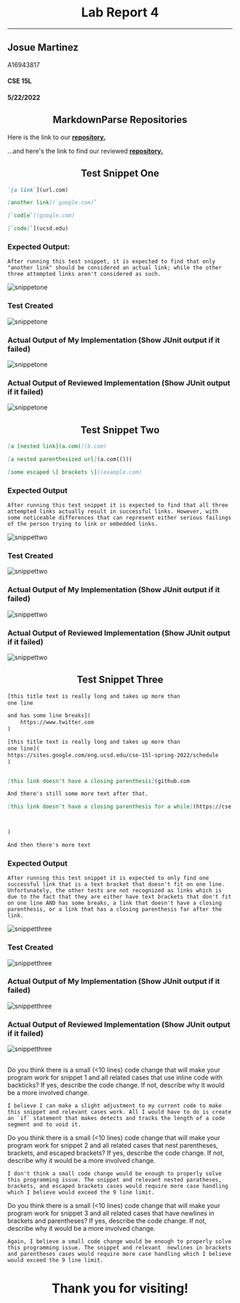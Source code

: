 # <center>Lab Report 4</center>
---
## Josue Martinez 

A16943817
#### CSE 15L
####  5/22/2022

## <center>MarkdownParse Repositories</center>
Here is the link to our __[repository.](https://github.com/jina-leemon/markdown-parser)__

...and here's the link to find our reviewed __[repository.](https://github.com/TheJoeship/markdown-parser-fork)__


## <center>Test Snippet One</center>
```markdown
`[a link`](url.com)

[another link](`google.com)`

[`cod[e`](google.com)

[`code]`](ucsd.edu)

```
### Expected Output:
    After running this test snippet, it is expected to find that only "another link" should be considered an actual link; while the other three attempted links aren't considered as such. 
![snippetone](/R4images/snippetOneExpect.png)
### Test Created
![snippetone](/R4images/snippet1test.png)
### Actual Output of My Implementation (Show JUnit output if it failed)
![snippetone](/R4images/snippetOneRun.png)
### Actual Output of Reviewed Implementation (Show JUnit output if it failed)
![snippetone](/R4images/reviewSnippetOne.png)



## <center>Test Snippet Two</center>
```markdown
[a [nested link](a.com)](b.com)

[a nested parenthesized url](a.com(()))

[some escaped \[ brackets \]](example.com)
```
### Expected Output
    After running this test snippet it is expected to find that all three attempted links actually result in successful links. However, with some noticeable differences that can represent either serious failings of the person trying to link or embedded links. 
![snippettwo](/R4images/snippetTwoExpect.png)
### Test Created
![snippettwo](/R4images/snippet2test.png)
### Actual Output of My Implementation (Show JUnit output if it failed)
![snippettwo](/R4images/snippetTwoRun.png)
### Actual Output of Reviewed Implementation (Show JUnit output if it failed)
![snippettwo](/R4images/reviewSnippetTwo.png)



## <center>Test Snippet Three</center>
```markdown
[this title text is really long and takes up more than 
one line

and has some line breaks](
    https://www.twitter.com
)

[this title text is really long and takes up more than 
one line](
https://sites.google.com/eng.ucsd.edu/cse-15l-spring-2022/schedule
)


[this link doesn't have a closing parenthesis](github.com

And there's still some more text after that.

[this link doesn't have a closing parenthesis for a while](https://cse.ucsd.edu/



)

And then there's more text
```
###    Expected Output
    After running this test snippet it is expected to only find one successful link that is a text bracket that doesn't fit on one line. Unfortunately, the other tests are not recognized as links which is due to the fact that they are either have text brackets that don't fit on one line AND has some breaks, a link that doesn't have a closing parenthesis, or a link that has a closing parenthesis far after the link. 
![snippetthree](/R4images/snippetThreeExpect.png)
 ###   Test Created
![snippetthree](/R4images/snippet3test.png)
###    Actual Output of My Implementation (Show JUnit output if it failed)
![snippetthree](/R4images/snippetThreeRun.png)
###    Actual Output of Reviewed Implementation (Show JUnit output if it failed)
![snippetthree](/R4images/reviewSnippetThree.png)

## <center></center>
Do you think there is a small (<10 lines) code change that will make your program work for snippet 1 and all related cases that use inline code with backticks? If yes, describe the code change. If not, describe why it would be a more involved change.

    I believe I can make a slight adjustment to my current code to make this snippet and relevant cases work. All I would have to do is create an `if` statement that makes detects and tracks the length of a code segment and to void it. 

Do you think there is a small (<10 lines) code change that will make your program work for snippet 2 and all related cases that nest parentheses, brackets, and escaped brackets? If yes, describe the code change. If not, describe why it would be a more involved change.

    I don't think a small code change would be enough to properly solve this programming issue. The snippet and relevant nested paratheses, brackets, and escaped brackets cases would require more case handling which I believe would exceed the 9 line limit.

Do you think there is a small (<10 lines) code change that will make your program work for snippet 3 and all related cases that have newlines in brackets and parentheses? If yes, describe the code change. If not, describe why it would be a more involved change.

    Again, I believe a small code change would be enough to properly solve this programming issue. The snippet and relevant  newlines in brackets and parentheses cases would require more case handling which I believe would exceed the 9 line limit.

# <center>Thank you for visiting!</center>